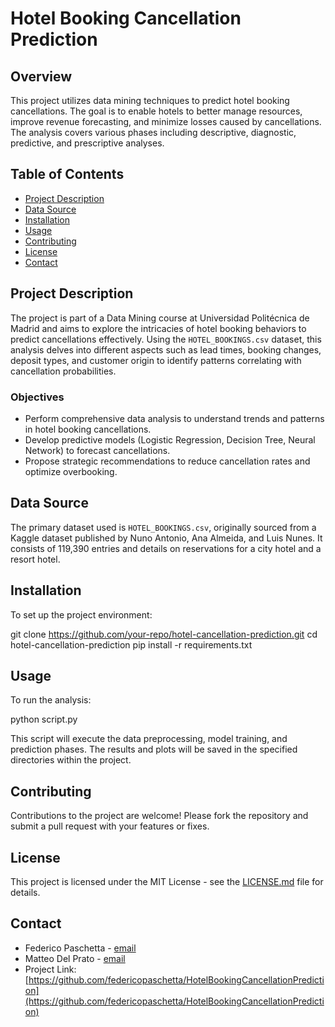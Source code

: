 # Hotel Booking Cancellation Prediction

## Overview
This project utilizes data mining techniques to predict hotel booking cancellations. The goal is to enable hotels to better manage resources, improve revenue forecasting, and minimize losses caused by cancellations. The analysis covers various phases including descriptive, diagnostic, predictive, and prescriptive analyses.

## Table of Contents
- [Project Description](#project-description)
- [Data Source](#data-source)
- [Installation](#installation)
- [Usage](#usage)
- [Contributing](#contributing)
- [License](#license)
- [Contact](#contact)

## Project Description
The project is part of a Data Mining course at Universidad Politécnica de Madrid and aims to explore the intricacies of hotel booking behaviors to predict cancellations effectively. Using the `HOTEL_BOOKINGS.csv` dataset, this analysis delves into different aspects such as lead times, booking changes, deposit types, and customer origin to identify patterns correlating with cancellation probabilities.

### Objectives
- Perform comprehensive data analysis to understand trends and patterns in hotel booking cancellations.
- Develop predictive models (Logistic Regression, Decision Tree, Neural Network) to forecast cancellations.
- Propose strategic recommendations to reduce cancellation rates and optimize overbooking.

## Data Source
The primary dataset used is `HOTEL_BOOKINGS.csv`, originally sourced from a Kaggle dataset published by Nuno Antonio, Ana Almeida, and Luis Nunes. It consists of 119,390 entries and details on reservations for a city hotel and a resort hotel.

## Installation
To set up the project environment:

git clone https://github.com/your-repo/hotel-cancellation-prediction.git
cd hotel-cancellation-prediction
pip install -r requirements.txt

## Usage
To run the analysis:


python script.py


This script will execute the data preprocessing, model training, and prediction phases. The results and plots will be saved in the specified directories within the project.

## Contributing
Contributions to the project are welcome! Please fork the repository and submit a pull request with your features or fixes.

## License
This project is licensed under the MIT License - see the [LICENSE.md](LICENSE.md) file for details.

## Contact
- Federico Paschetta - [email](mailto:fedepasche6@gmail.com)
- Matteo Del Prato - [email](mailto:m.matteodelprato@gmail.com)
- Project Link: [https://github.com/federicopaschetta/HotelBookingCancellationPrediction](https://github.com/federicopaschetta/HotelBookingCancellationPrediction)

